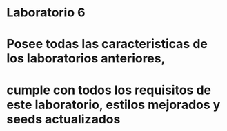 # Laboratorio 6
# Posee todas las caracteristicas de los laboratorios anteriores, 
# cumple con todos los requisitos de este laboratorio, estilos mejorados y seeds actualizados
